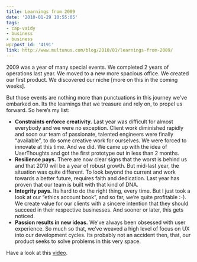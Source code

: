 ```yaml
---
title: Learnings from 2009
date: '2010-01-29 10:55:05'
tags:
- cap-vaidy
- business
- business
wp:post_id: '4191'
link: http://www.multunus.com/blog/2010/01/learnings-from-2009/
---
```

2009 was a year of many special events. We completed 2 years of operations last year. We moved to a new more spacious office. We created our first product. We discovered our niche [more on this in the coming weeks].

But those events are nothing more than punctuations in this journey we’ve embarked on. Its the learnings that we treasure and rely on, to propel us forward. So here’s my list:

- **Constraints enforce creativity.** Last year was difficult for almost everybody and we were no exception. Client work diminished rapidly and soon our team of passionate, talented engineers were finally “available”, to do some creative work for ourselves. We were forced to innovate at this time. And we did. We came up with the idea of UserThoughts and got the first prototype out in less than 2 months.
- **Resilience pays.** There are now clear signs that the worst is behind us and that 2010 will be a year of robust growth. But mid-last year, the situation was quite different. To look beyond the current and work towards a better future, requires faith and dedication. Last year has proven that our team is built with that kind of DNA.
- **Integrity pays.** Its hard to do the right thing, every time. But I just took a look at our “ethics account book”, and so far, we’re quite profitable :-). We create value for our clients with a sincere intention that they should succeed in their respective businesses. And sooner or later, this gets noticed.
- **Passion results in new ideas.** We’ve always been obsessed with user experience. So much so that, we’ve weaved a high level of focus on UX into our development cycles. Its probably not an accident then, that, our product seeks to solve problems in this very space.

Have a look at this [video](https://www.youtube.com/watch?v=T6MhAwQ64c0).
